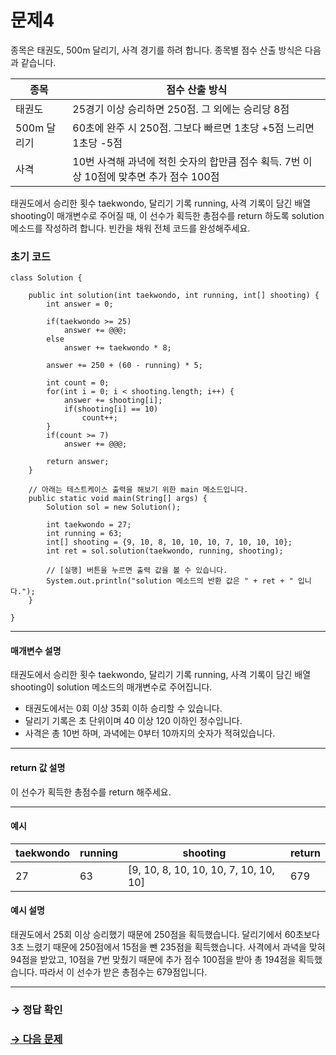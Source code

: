 # 문제4

종목은 태권도, 500m 달리기, 사격 경기를 하려 합니다. 종목별 점수 산출 방식은 다음과 같습니다.

| 종목        | 점수 산출 방식                                                                      |
|-------------|----------------------------------------------------------------------------------------|
| 태권도   | 25경기 이상 승리하면 250점. 그 외에는 승리당 8점               |
| 500m 달리기 | 60초에 완주 시 250점. 그보다 빠르면 1초당 +5점 느리면 1초당 -5점                        |
| 사격        | 10번 사격해 과녁에 적힌 숫자의 합만큼 점수 획득. 7번 이상 10점에 맞추면 추가 점수 100점  |

태권도에서 승리한 횟수 taekwondo, 달리기 기록 running, 사격 기록이 담긴 배열 shooting이 매개변수로 주어질 때, 이 선수가 획득한 총점수를 return 하도록 solution 메소드를 작성하려 합니다. 빈칸을 채워 전체 코드를 완성해주세요.

### 초기 코드

```
class Solution {

    public int solution(int taekwondo, int running, int[] shooting) {
        int answer = 0;

        if(taekwondo >= 25)
            answer += @@@;
        else
            answer += taekwondo * 8;

        answer += 250 + (60 - running) * 5;

        int count = 0;
        for(int i = 0; i < shooting.length; i++) {
            answer += shooting[i];
            if(shooting[i] == 10)
                count++;
        }
        if(count >= 7)
            answer += @@@;

        return answer;
    }

    // 아래는 테스트케이스 출력을 해보기 위한 main 메소드입니다.
    public static void main(String[] args) {
    	Solution sol = new Solution();

    	int taekwondo = 27;
    	int running = 63;
    	int[] shooting = {9, 10, 8, 10, 10, 10, 7, 10, 10, 10};
    	int ret = sol.solution(taekwondo, running, shooting);

    	// [실행] 버튼을 누르면 출력 값을 볼 수 있습니다.
    	System.out.println("solution 메소드의 반환 값은 " + ret + " 입니다.");
    }
    
}
```

---

#### 매개변수 설명
태권도에서 승리한 횟수 taekwondo, 달리기 기록 running, 사격 기록이 담긴 배열 shooting이 solution 메소드의 매개변수로 주어집니다.
* 태권도에서는 0회 이상 35회 이하 승리할 수 있습니다.
* 달리기 기록은 초 단위이며 40 이상 120 이하인 정수입니다.
* 사격은 총 10번 하며, 과녁에는 0부터 10까지의 숫자가 적혀있습니다.

---

#### return 값 설명
이 선수가 획득한 총점수를 return 해주세요.

---

#### 예시

| taekwondo | running | shooting                            | return |
|-----------|---------|---------------------------------------|--------|
| 27        | 63    | [9, 10, 8, 10, 10, 10, 7, 10, 10, 10] | 679   |

#### 예시 설명

태권도에서 25회 이상 승리했기 때문에 250점을 획득했습니다.
달리기에서 60초보다 3초 느렸기 때문에 250점에서 15점을 뺀 235점을 획득했습니다.
사격에서 과녁을 맞혀 94점을 받았고, 10점을 7번 맞췄기 때문에 추가 점수 100점을 받아 총 194점을 획득했습니다.
따라서 이 선수가 받은 총점수는 679점입니다.

---

### → 정답 확인

### [→ 다음 문제](https://github.com/tnehf18/cosPro/blob/main/java/ex_2nd/ex_2nd_05/no_05/desc_05.md "cosPro 2급 Java 5차 5번 문제")
